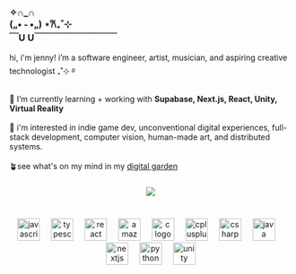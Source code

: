 <h3 align="left">✧∩_∩ <br>  („• ֊ •„) ⋆𐙚₊˚⊹<br>￣U U￣￣￣￣￣￣￣￣￣</h3>
<p align="left">hi, i'm jenny! i’m a software engineer, artist, musician, and aspiring creative technologist ₊˚⊹ ࿔<br><br>🌱 I’m currently learning + working with <b>Supabase, Next.js, React, Unity, Virtual Reality</b>
  <br><br> 🐇 i'm interested in indie game dev, unconventional digital experiences, full-stack development, computer vision, human-made art, and distributed systems.
  <br><br>🪴see what's on my mind in my <a href="https://jennypng.netlify.app/">digital garden</a>


</p>

###

<div align="center">
  <img src="https://visitor-badge.laobi.icu/badge?page_id=jennypng.jennypng&left_color=green&right_color=forestgreen&left_text=visitors"  />
</div>

<br>

###
<div align="center">
  <img src="https://cdn.jsdelivr.net/gh/devicons/devicon/icons/javascript/javascript-original.svg" height="40" alt="javascript logo"  />
  <img width="12" />
  <img src="https://cdn.jsdelivr.net/gh/devicons/devicon/icons/typescript/typescript-original.svg" height="40" alt="typescript logo"  />
  <img width="12" />
  <img src="https://cdn.jsdelivr.net/gh/devicons/devicon/icons/react/react-original.svg" height="40" alt="react logo"  />
  <img width="12" />
  <img src="https://cdn.jsdelivr.net/gh/devicons/devicon/icons/amazonwebservices/amazonwebservices-line-wordmark.svg" height="40" alt="amazonwebservices logo"  />
  <img width="12" />
  <img src="https://cdn.jsdelivr.net/gh/devicons/devicon/icons/c/c-original.svg" height="40" alt="c logo"  />
  <img width="12" />
  <img src="https://cdn.jsdelivr.net/gh/devicons/devicon/icons/cplusplus/cplusplus-original.svg" height="40" alt="cplusplus logo"  />
  <img width="12" />
  <img src="https://cdn.jsdelivr.net/gh/devicons/devicon/icons/csharp/csharp-original.svg" height="40" alt="csharp logo"  />
  <img width="12" />
  <img src="https://cdn.jsdelivr.net/gh/devicons/devicon/icons/java/java-original.svg" height="40" alt="java logo"  />
  <img width="12" />
  <img src="https://cdn.jsdelivr.net/gh/devicons/devicon/icons/nextjs/nextjs-original.svg" height="40" alt="nextjs logo"  />
  <img width="12" />
  <img src="https://cdn.jsdelivr.net/gh/devicons/devicon/icons/python/python-original.svg" height="40" alt="python logo"  />
  <img width="12" />
  <img src="https://cdn.jsdelivr.net/gh/devicons/devicon/icons/unity/unity-original.svg" height="40" alt="unity logo"  />
</div>


